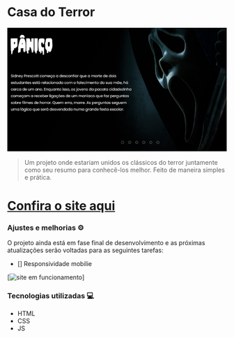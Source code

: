 # Casa do Terror

<img src="./src/README/site.png" alt="Exemplo imagem">

> Um projeto onde estariam unidos os clássicos do terror juntamente como seu resumo para conhecê-los melhor. Feito de maneira simples e prática.

<h1><a href="https://barcellos-estudio.github.io/projeto-casa-do-terror/">Confira o site aqui</a></h1>

### Ajustes e melhorias ⚙️

O projeto ainda está em fase final de desenvolvimento e as próximas atualizações serão voltadas para as seguintes tarefas:

- [] Responsividade mobilie

[<img src="./src/README/CasaDoTerror.gif" alt="site em funcionamento">]

### Tecnologias utilizadas 💻

- HTML
- CSS
- JS
